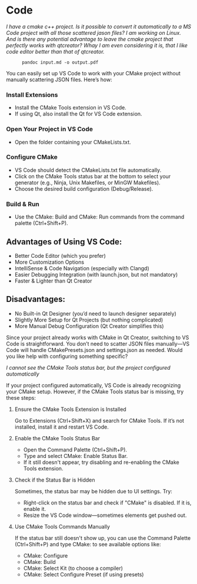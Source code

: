 # Code

*I have a cmake c++ project. Is it possible to convert it automatically
to a MS Code project with all those scattered jason files?  I am
working on Linux. And is there any potential advantage to leave the
cmake project that perfectly works with qtcreator? Whay I am even
considering it is, that I like code editor better than that of
qtcreator.*

          pandoc input.md -o output.pdf

You can easily set up VS Code to work with your CMake project
without manually scattering JSON files. Here’s how:

### Install Extensions

* Install the CMake Tools extension in VS Code.
* If using Qt, also install the Qt for VS Code extension.

### Open Your Project in VS Code

* Open the folder containing your CMakeLists.txt.

### Configure CMake

* VS Code should detect the CMakeLists.txt file automatically.
* Click on the CMake Tools status bar at the bottom to select your generator (e.g., Ninja, Unix Makefiles, or MinGW Makefiles).
* Choose the desired build configuration (Debug/Release).

### Build & Run

* Use the CMake: Build and CMake: Run commands from the command palette (Ctrl+Shift+P).

## Advantages of Using VS Code:

* Better Code Editor (which you prefer)
* More Customization Options
* IntelliSense & Code Navigation (especially with Clangd)
* Easier Debugging Integration (with launch.json, but not mandatory)
* Faster & Lighter than Qt Creator

## Disadvantages:

* No Built-in Qt Designer (you’d need to launch designer separately)
* Slightly More Setup for Qt Projects (but nothing complicated)
* More Manual Debug Configuration (Qt Creator simplifies this)

Since your project already works with CMake in Qt Creator, switching
to VS Code is straightforward. You don’t need to scatter JSON files
manually—VS Code will handle CMakePresets.json and settings.json as
needed. Would you like help with configuring something specific?

*I cannot see the CMake Tools status bar, but the project configured
automatically*

If your project configured automatically, VS Code is already
recognizing your CMake setup. However, if the CMake Tools status bar
is missing, try these steps:

1. Ensure the CMake Tools Extension is Installed

   Go to Extensions (Ctrl+Shift+X) and search for CMake Tools. If
   it’s not installed, install it and restart VS Code.

2. Enable the CMake Tools Status Bar

   * Open the Command Palette (Ctrl+Shift+P).
   * Type and select CMake: Enable Status Bar.
   * If it still doesn't appear, try disabling and re-enabling
     the CMake Tools extension.

3. Check if the Status Bar is Hidden

   Sometimes, the status bar may be hidden due to UI settings. Try:

     * Right-click on the status bar and check if "CMake" is disabled. If
       it is, enable it.
     * Resize the VS Code window—sometimes elements get pushed out.

4. Use CMake Tools Commands Manually

   If the status bar still doesn't show up, you can use the Command
   Palette (Ctrl+Shift+P) and type CMake: to see available options like:

      * CMake: Configure
      * CMake: Build
      * CMake: Select Kit (to choose a compiler)
      * CMake: Select Configure Preset (if using presets)
